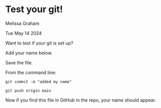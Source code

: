 # Test your git!

Melissa Graham

Tue May 14 2024

Want to test if your git is set up?

Add your name below.

Save the file.

From the command line:

`git commit -m "added my name"`

`git push origin main`

Now if you find this file in GitHub in the repo, your name should appear.